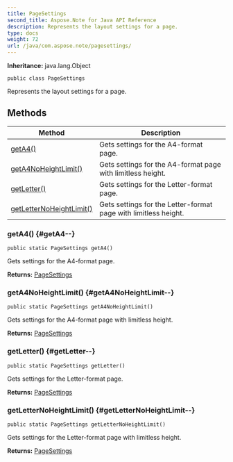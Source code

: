 ```yaml
---
title: PageSettings
second_title: Aspose.Note for Java API Reference
description: Represents the layout settings for a page.
type: docs
weight: 72
url: /java/com.aspose.note/pagesettings/
---
```


**Inheritance:**
java.lang.Object
```
public class PageSettings
```

Represents the layout settings for a page.
## Methods

| Method | Description |
| --- | --- |
| [getA4()](#getA4--) | Gets settings for the A4-format page. |
| [getA4NoHeightLimit()](#getA4NoHeightLimit--) | Gets settings for the A4-format page with limitless height. |
| [getLetter()](#getLetter--) | Gets settings for the Letter-format page. |
| [getLetterNoHeightLimit()](#getLetterNoHeightLimit--) | Gets settings for the Letter-format page with limitless height. |
### getA4() {#getA4--}
```
public static PageSettings getA4()
```


Gets settings for the A4-format page.

**Returns:**
[PageSettings](../../com.aspose.note/pagesettings)
### getA4NoHeightLimit() {#getA4NoHeightLimit--}
```
public static PageSettings getA4NoHeightLimit()
```


Gets settings for the A4-format page with limitless height.

**Returns:**
[PageSettings](../../com.aspose.note/pagesettings)
### getLetter() {#getLetter--}
```
public static PageSettings getLetter()
```


Gets settings for the Letter-format page.

**Returns:**
[PageSettings](../../com.aspose.note/pagesettings)
### getLetterNoHeightLimit() {#getLetterNoHeightLimit--}
```
public static PageSettings getLetterNoHeightLimit()
```


Gets settings for the Letter-format page with limitless height.

**Returns:**
[PageSettings](../../com.aspose.note/pagesettings)
